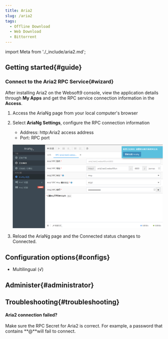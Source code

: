 ```yaml
---
title: Aria2
slug: /aria2
tags:
  - Offline Download
  - Web Download
  - Bittorrent
---
```


import Meta from './_include/aria2.md';

<Meta name="meta" />

## Getting started{#guide}

### Connect to the Aria2 RPC Service{#wizard}

After installing Aria2 on the Websoft9 console, view the application details through **My Apps** and get the RPC service connection information in the **Access**.

1. Access the AriaNg page from your local computer's browser

2. Select **AriaNg Settings**, configure the RPC connection information

   - Address: http:Aria2 access address
   - Port: RPC port

    ![Aria2 Configuration](./assets/aria2-rpc-websoft9.png)

3. Reload the AriaNg page and the Connected status changes to Connected.

## Configuration options{#configs}

- Multilingual (√)

## Administer{#administrator}

## Troubleshooting{#troubleshooting}

#### Aria2 connection failed?
 
Make sure the RPC Secret for Aria2 is correct. For example, a password that contains **@**will fail to connect. 